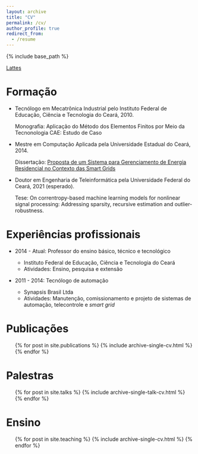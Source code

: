 ```yaml
---
layout: archive
title: "CV"
permalink: /cv/
author_profile: true
redirect_from:
  - /resume
---
```


{% include base_path %}

[Lattes](http://lattes.cnpq.br/7081973883272441)

Formação
======
* Tecnólogo em Mecatrônica Industrial pelo Instituto Federal de Educação, Ciência e Tecnologia do Ceará, 2010.
  
  Monografia: Aplicação do Método dos Elementos Finitos por Meio da Tecnonologia CAE: Estudo de Caso
  
* Mestre em Computação Aplicada pela Universidade Estadual do Ceará, 2014.
  
  Dissertação: [Proposta de um Sistema para Gerenciamento de Energia Residencial no Contexto das Smart Grids](https://href.li/?http://www.uece.br/mpcomp/index.php/arquivos/doc_view/383-?tmpl=component&format=raw)

* Doutor em Engenharia de Teleinformática pela Universidade Federal do Ceará, 2021 (esperado).
  
  Tese:  On correntropy-based machine learning models for nonlinear signal processing: Addressing sparsity, recursive estimation and outlier-robustness.

Experiências profissionais
======
* 2014 - Atual: Professor do ensino básico, técnico e tecnológico
  * Instituto Federal de Educação, Ciência e Tecnologia do Ceará
  * Atividades: Ensino, pesquisa e extensão

* 2011 - 2014: Tecnólogo de automação
  * Synapsis Brasil Ltda
  * Atividades: Manutenção, comissionamento e projeto de sistemas de automação, telecontrole e *smart grid*

Publicações
======
  <ul>{% for post in site.publications %}
    {% include archive-single-cv.html %}
  {% endfor %}</ul>
  
Palestras
======
  <ul>{% for post in site.talks %}
    {% include archive-single-talk-cv.html %}
  {% endfor %}</ul>
  
Ensino
======
  <ul>{% for post in site.teaching %}
    {% include archive-single-cv.html %}
  {% endfor %}</ul>
